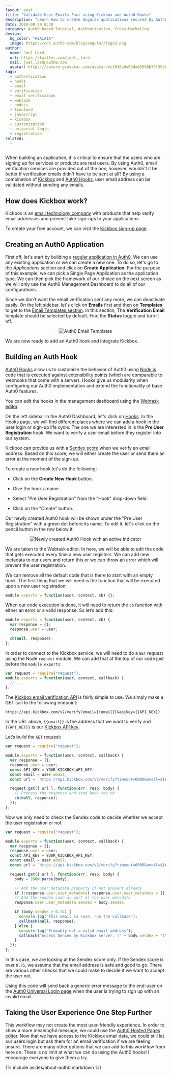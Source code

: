```yaml
---
layout: post
title: "Validate User Emails Fast using Kickbox and Auth0 Hooks"
description: "Learn how to create Angular applications secured by Auth0 using StackBlitz, an online cloud IDE for Angular and React web applications powered by Visual Studio Code."
date: 2018-08-30 8:30
category: Auth0-based Tutorial, Authentication, Cross-Marketing
design: 
  bg_color: "#1A1A1A"
  image: https://cdn.auth0.com/blog/angular/logo3.png
author:
  name: Joel Lord
  url: https://twitter.com/joel__lord
  mail: joel.lord@auth0.com
  avatar: https://secure.gravatar.com/avatar/ec1016a9a63da65998b75f35b6ceb3bb
tags: 
  - authentication
  - hooks
  - email
  - verification
  - email-verification
  - webtask
  - nodejs
  - frontend
  - javascript
  - kickbox
  - customization
  - universal-login
  - registration
related:
  - 
---
```


When building an application, it is critical to ensure that the users who are signing up for services or products are real users. By using Auth0, email verification services are provided out of the box; however, wouldn't it be better if verification emails didn't have to be sent at all? By using a combination of [Kickbox](https://kickbox.com/) and [Auth0 Hooks](https://auth0.com/docs/hooks), user email address can be validated without sending any emails.

## How does Kickbox work?

Kickbox is an [email technology company](https://kickbox.com/about) with products that help verify email addresses and prevent fake sign-ups to your applications.

To create your free account, we can visit the [Kickbox sign-up page](https://app.kickbox.com/signup).

## Creating an Auth0 Application

First off, let's start by building a [regular application in Auth0](https://auth0.com/docs/applications). We can use any existing application or we can create a new one. To do so, let's go to the _Applications_ section and click on **Create Application**. For the purpose of this example, we can pick a Single Page Application as the application type. We can then pick the framework of our choice on the next screen as we will only use the Auth0 Management Dashboard to do all of our configurations.

Since we don’t want the email verification sent any more, we can deactivate easily. On the left sidebar, let's click on **Emails** first and then on **Templates** to get to the [Email Templates section](https://manage.auth0.com/#/emails). In this section, The **Verification Email** template should be selected by default. Find the **Status** toggle and turn it off.

<p style="text-align: center;">
  <img src="https://cdn.auth0.com/blog/kickbox-auth0/auth0-email-templates.png" alt="Auth0 Email Templates">
</p>

We are now ready to add an Auth0 hook and integrate Kickbox.

## Building an Auth Hook

[Auth0 Hooks](https://auth0.com/docs/hooks) allow us to customize the behavior of Auth0 using [Node.js](https://nodejs.org/en/) code that is executed against extensibility points (which are comparable to webhooks that come with a server). Hooks give us modularity when configuring our Auth0 implementation and extend the functionality of base Auth0 features.

You can edit the hooks in the management dashboard using the [Webtask editor](https://webtask.io/docs/editor).

On the left sidebar in the Auth0 Dashboard, let's click on [Hooks](https://manage.auth0.com/#/hooks). In the Hooks page, we will find different places where we can add a hook in the user login or sign-up life cycle. The one we are interested in is the **Pre User Registration** hook. We want to verify a user email before they register into our system.

Kickbox can provide us with a [Sendex score](https://docs.kickbox.com/docs/the-sendex) when we verify an email address. Based on this score, we will either create the user or send them an error at the moment of the sign-up.

To create a new hook let's do the following:

- Click on the **Create New Hook** button.

- Give the hook a name.

- Select "Pre User Registration" from the "Hook" drop-down field.

- Click on the "Create" button.

Our newly created Auth0 hook will be shown under the "Pre User Registration" with a green dot before its name. To edit it, let's click on the pencil button in the row below it.

<p style="text-align: center;">
  <img src="https://cdn.auth0.com/blog/kickbox-auth0/newly-created-auth0-hook.png" alt="Newly created Auth0 Hook with an active indicator">
</p>

We are taken to the Webtask editor. In here, we will be able to edit the code that gets executed every time a new user registers. We can add new metadata to our users and return this or we can throw an error which will prevent the user registration.

We can remove all the default code that is there to start with an empty hook. The first thing that we will need is the function that will be executed upon a new user registration:

```javascript
module.exports = function(user, context, cb) {};
```

When our code execution is done, it will need to return the `cb` function with either an error or a valid response. So let’s add this:

```javascript
module.exports = function(user, context, cb) {
  var response = {};
  response.user = user;

  cb(null, response);
};
```

In order to connect to the Kickbox service, we will need to do a `GET` request using the Node `request` module. We can add that at the top of our code just before the `module.exports`:

```javascript
var request = require("request");
module.exports = function(user, context, callback) {
  // ...
};
```

The [Kickbox email verification API](https://docs.kickbox.com/v2.0/reference) is fairly simple to use. We simply make a GET call to the following endpoint:

`https://api.kickbox.com/v2/verify?email={{email}}&apikey={{API_KEY}}`

In the URL above, `{{email}}` is the address that we want to verify and `{{API_KEY}}` is our [Kickbox API key](https://docs.kickbox.com/docs/using-the-api).

Let’s build the `GET` request:

```javascript
var request = require("request");

module.exports = function(user, context, callback) {
  var response = {};
  response.user = user;
  const API_KEY = YOUR_KICKBOX_API_KEY;
  const email = user.email;
  const url = `https://api.kickbox.com/v2/verify?timeout=6000&email=${email}&apikey=${API_KEY}`;

  request.get({ url }, function(err, resp, body) {
    // Process the response and send back the cb
    cb(null, response);
  });
};
```

Now we only need to check the Sendex code to decide whether we accept the user registration or not:

```javascript
var request = require("request");

module.exports = function(user, context, callback) {
  var response = {};
  response.user = user;
  const API_KEY = YOUR_KICKBOX_API_KEY;
  const email = user.email;
  const url = `https://api.kickbox.com/v2/verify?timeout=6000&email=${email}&apikey=${API_KEY}`;

  request.get({ url }, function(err, resp, body) {
    body = JSON.parse(body);

    // Add the user_metadata property if not present already
    if (!response.user.user_metadata) response.user.user_metadata = {};
    // Add the sendex code as part of the user metadata
    response.user.user_metadata.sendex = body.sendex;

    if (body.sendex > 0.75) {
      console.log("This email is save, run the callback");
      callback(null, response);
    } else {
      console.log("Probably not a valid email address");
      callback("Access Denied by Kickbox server. (" + body.sendex + ")");
    }
  });
};
```

In this case, we are looking at the Sendex score only. If the Sendex score is over `0.75`, we assume that the email address is safe and good to go. There are various other checks that we could make to decide if we want to accept the user not.

Using this code will send back a generic error message to the end-user on the [Auth0 Universal Login page](https://auth0.com/docs/hosted-pages/login) when the user is trying to sign up with an invalid email.

## Taking the User Experience One Step Further

This workflow may not create the most user-friendly experience. In order to show a more meaningful message, we could use the [Auth0 Hosted Pages editor](https://auth0.com/docs/hosted-pages#customize-your-hosted-page). Now that we have access to the Kickbox email data, we could still let our users login but ask them for an email verification if we are feeling unsure. There are many other options that we can add to this workflow from here on. There is no limit at what we can do using the Auth0 hooks! I encourage everyone to give them a try.

{% include asides/about-auth0.markdown %}
